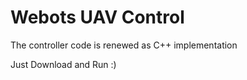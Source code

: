 # Webots UAV Control

The controller code is renewed as C++ implementation

Just Download and Run :)